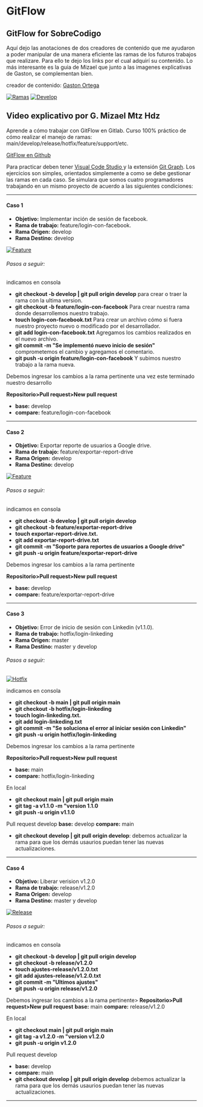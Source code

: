 # GitFlow

## **GitFlow for SobreCodigo**

Aquí dejo las anotaciones de dos creadores de contenido que me ayudaron a poder manipular de una manera eficiente las ramas de los futuros trabajos que realizare. Para ello te dejo los links por el cual adquirí su contenido. Lo más interesante es la guia de Mizael que junto a las imagenes explicativas de Gaston, se complementan bien. 

creador de contenido:  [Gaston Ortega](https://www.instagram.com/sobrecodigo/ "Gaston Ortega")

[![Ramas](img/1GitFlow.jpeg "Ramas")](https://imgur.com/uZ9KJnd "Ramas") 
[![Develop](img/4GitFlow.jpeg "Develop")](https://imgur.com/DFkAkav "Develop")


## Video explicativo por G. Mizael Mtz Hdz

Aprende a cómo trabajar con GitFlow en Gitlab. 
Curso 100% práctico de cómo realizar el manejo de ramas: main/develop/release/hotfix/feature/support/etc.

[GitFlow en Github](https://www.youtube.com/watch?v=LkYWop93S70 "GitFlow en Github")

Para practicar deben tener [Visual Code Studio ](https://code.visualstudio.com/ "Visual Code Studio ") y la extensión [Git Graph](https://marketplace.visualstudio.com/items?itemName=mhutchie.git-graph "Git Graph"). 
Los ejercicios son simples, orientados simplemente a como se debe gestionar las ramas en cada caso. Se simulara que somos cuatro programadores trabajando en un mismo proyecto de acuerdo a las siguientes condiciones: 


------------


#### **Caso 1**
- **Objetivo:** Implementar inción de sesión de facebook.
- **Rama de trabajo:** feature/login-con-facebook.
- **Rama Origen:** develop
- **Rama Destino:** develop

[![Feature](img/5GitFlow.jpeg "Feature")](https://imgur.com/8oOjgBJ "Feature")

###### Pasos a seguir: 
indicamos en consola
- **git checkout -b develop | git pull origin develop** para crear o traer la rama con la ultima version.
- **git checkout -b feature/login-con-facebook** Para crear nuestra rama donde desarrollemos nuestro trabajo. 
- **touch login-con-facebook.txt**  Para crear un archivo cómo si fuera nuestro proyecto nuevo o modificado por el desarrollador. 
- **git add login-con-facebook.txt** Agregamos los cambios realizados en el nuevo archivo. 
- **git commit -m "Se implementó nuevo inicio de sesión"** comprometemos el cambio y agregamos el comentario.
- **git push -u origin feature/login-con-facebook**  Y subimos nuestro trabajo a la rama nueva. 

Debemos ingresar los cambios a la rama pertinente una vez este terminado nuestro desarrollo 

**Repositorio>Pull request>New pull request**

- **base:** develop
- **compare:** feature/login-con-facebook


------------


#### **Caso 2**
- **Objetivo:** Exportar reporte de usuarios a Google drive. 
- **Rama de trabajo:** feature/exportar-report-drive
- **Rama Origen:** develop
- **Rama Destino:** develop

[![Feature](img/5GitFlow.jpeg "Feature")](https://imgur.com/8oOjgBJ "Feature")

###### Pasos a seguir: 
indicamos en consola
- **git checkout -b develop | git pull origin develop** 
- **git checkout -b feature/exportar-report-drive**
- **touch exportar-report-drive.txt.** 
- **git add exportar-report-drive.txt** 
- **git commit -m "Soporte para reportes de usuarios a Google drive"** 
- **git push -u origin feature/exportar-report-drive**  

Debemos ingresar los cambios a la rama pertinente

**Repositorio>Pull request>New pull request**

- **base:** develop
- **compare:** feature/exportar-report-drive

------------




#### **Caso 3**
- **Objetivo:** Error de inicio de sesión con Linkedin (v1.1.0). 
- **Rama de trabajo:** hotfix/login-linkeding
- **Rama Origen:** master
- **Rama Destino:** master y develop
###### Pasos a seguir: 

[![Hotfix](img/3GitFlow.jpeg "Hotfix")](https://imgur.com/yXso3HN "Hotfix")

indicamos en consola
- **git checkout -b main | git pull origin main** 
- **git checkout -b hotfix/login-linkeding** 
- **touch login-linkeding.txt.**  
- **git add login-linkeding.txt**
- **git commit -m "Se soluciona el error al iniciar sesión con Linkedin"** 
- **git push -u origin hotfix/login-linkeding**  

Debemos ingresar los cambios a la rama pertinente

**Repositorio>Pull request>New pull request**

- **base:** main
- **compare:** hotfix/login-linkeding

En local
- **git checkout main  | git pull origin main**
- **git tag -a v1.1.0 -m "version 1.1.0**
- **git push -u origin v1.1.0**

Pull request develop
**base:** develop
**compare:** main
- **git checkout develop | git pull origin develop**: debemos actualizar la rama para que los demás usaurios puedan tener las nuevas actualizaciones.

------------

#### **Caso 4**
- **Objetivo:** Liberar verision v1.2.0 
- **Rama de trabajo:** release/v1.2.0
- **Rama Origen:** develop
- **Rama Destino:** master y develop

[![Release](img/6GitFlow.jpeg "Release")](https://imgur.com/TYOD8if "Release")


###### Pasos a seguir: 
indicamos en consola
- **git checkout -b develop | git pull origin develop** 
- **git checkout -b release/v1.2.0**
- **touch ajustes-release/v1.2.0.txt** 
- **git add ajustes-release/v1.2.0.txt** 
- **git commit -m "Ultimos ajustes"** 
- **git push -u origin release/v1.2.0**  

Debemos ingresar los cambios a la rama pertinente>
**Repositorio>Pull request>New pull request**
**base:** main
**compare:** release/v1.2.0

En local
- **git checkout main  | git pull origin main**
- **git tag -a v1.2.0 -m "version v1.2.0**
- **git push -u origin v1.2.0**

Pull request develop
- **base:** develop
- **compare:** main
- **git checkout develop | git pull origin develop**  debemos actualizar la rama para que los demás usaurios puedan tener las nuevas actualizaciones.

------------


